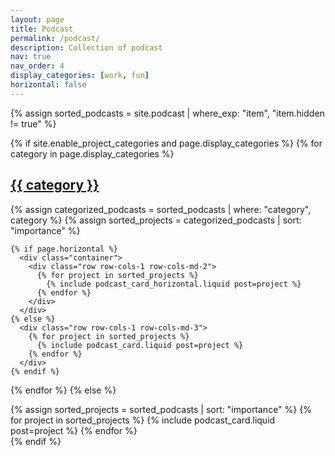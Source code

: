 ```yaml
---
layout: page
title: Podcast
permalink: /podcast/
description: Collection of podcast
nav: true
nav_order: 4
display_categories: [work, fun]
horizontal: false
---
```


<style>
.card {
  transition: transform 0.2s ease, box-shadow 0.2s ease;
}

.card:hover {
  transform: translateY(-3px);
  box-shadow: 0 6px 12px rgba(0, 0, 0, 0.15);
}

.card-img-top {
  object-fit: cover;
  height: 180px;
  border-bottom: 1px solid #eee;
}
</style>


<div class="projects">
{% assign sorted_podcasts = site.podcast | where_exp: "item", "item.hidden != true" %}

{% if site.enable_project_categories and page.display_categories %}
  {% for category in page.display_categories %}
    <a id="{{ category | downcase }}" href=".#{{ category | downcase }}">
      <h2 class="category">{{ category }}</h2>
    </a>
    {% assign categorized_podcasts = sorted_podcasts | where: "category", category %}
    {% assign sorted_projects = categorized_podcasts | sort: "importance" %}

    {% if page.horizontal %}
      <div class="container">
        <div class="row row-cols-1 row-cols-md-2">
          {% for project in sorted_projects %}
            {% include podcast_card_horizontal.liquid post=project %}
          {% endfor %}
        </div>
      </div>
    {% else %}
      <div class="row row-cols-1 row-cols-md-3">
        {% for project in sorted_projects %}
          {% include podcast_card.liquid post=project %}
        {% endfor %}
      </div>
    {% endif %}
  {% endfor %}
{% else %}
  <div class="row row-cols-1 row-cols-md-3">
    {% assign sorted_projects = sorted_podcasts | sort: "importance" %}
    {% for project in sorted_projects %}
      {% include podcast_card.liquid post=project %}
    {% endfor %}
  </div>
{% endif %}
</div>
